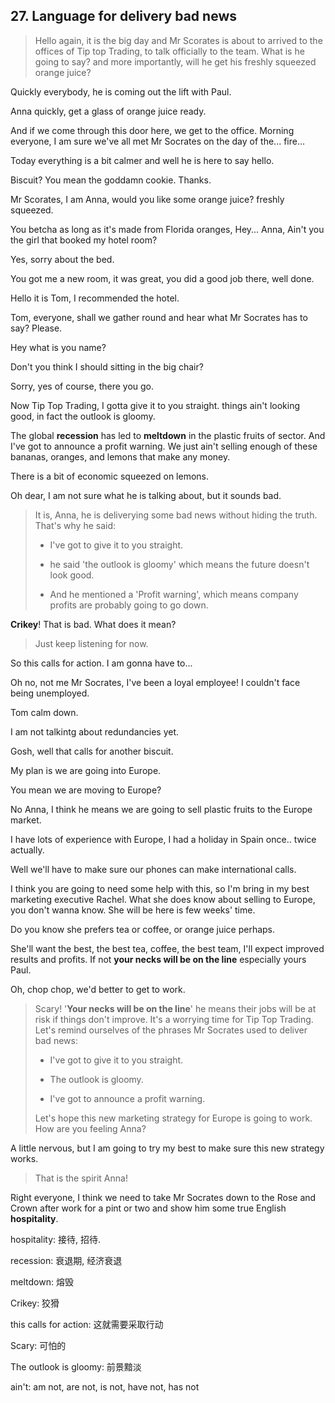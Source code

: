 ## 27. Language for delivery bad news

> Hello again, it is the big day and Mr Scorates is about to arrived to the offices of Tip top Trading, to talk officially to the team. What is he going to say? and more importantly, will he get his freshly squeezed orange juice?

Quickly everybody, he is coming out the lift with Paul.

Anna quickly, get a glass of orange juice ready.

And if we come through this door here, we get to the office. Morning everyone, I am sure we've all met Mr Socrates on the day of the... fire...

Today everything is a bit calmer and well he is here to say hello.

Biscuit? You mean the goddamn cookie. Thanks.

Mr Scorates, I am Anna, would you like some orange juice? freshly squeezed.

You betcha as long as it's made from Florida oranges, Hey... Anna, Ain't you the girl that booked my hotel room? 

Yes, sorry about the bed. 

You got me a new room, it was great, you did a good job there, well done. 

Hello it is Tom, I recommended the hotel. 

Tom, everyone, shall we gather round and hear what Mr Socrates has to say? Please.

Hey what is you name?

Don't you think I should sitting in the big chair? 

Sorry, yes of course, there you go.

Now Tip Top Trading, I gotta give it to you straight. things ain't looking good, in fact the outlook is gloomy. 

The global **recession** has led to **meltdown** in the plastic fruits of sector. And I've got to announce a profit warning. We just ain't selling enough of these bananas, oranges, and lemons that make any money. 

There is a bit of economic squeezed on lemons.

Oh dear, I am not sure what he is talking about, but it sounds bad. 

> It is, Anna, he is deliverying some bad news without hiding the truth. That's why he said:
> 
> * I've got to give it to you straight.
> 
> * he said 'the outlook is gloomy' which means the future doesn't look good. 
> 
> * And he mentioned a 'Profit warning', which means company profits are probably going to go down.

**Crikey**! That is bad. What does it mean?

> Just keep listening for now.

So this calls for action. I am gonna have to...

Oh no, not me Mr Socrates, I've been a loyal employee! I couldn't face being unemployed. 

Tom calm down. 

I am not talkintg about redundancies yet.

Gosh, well that calls for another biscuit.

My plan is we are going into Europe.

You mean we are moving to Europe?

No Anna, I think he means we are going to sell plastic fruits to the Europe market.

I have lots of experience with Europe, I had a holiday in Spain once.. twice actually. 

Well we'll have to make sure our phones can make international calls.

I think you are going to need some help with this, so I'm bring in my best marketing executive Rachel. What she does know about selling to Europe, you don't wanna know. She will be here is few weeks' time. 

Do you know she prefers tea or coffee, or orange juice perhaps.

She'll want the best, the best tea, coffee, the best team, I'll expect improved results and profits. If not **your necks will be on the line** especially yours Paul.

Oh, chop chop, we'd better to get to work.

> Scary! '**Your necks will be on the line**' he means their jobs will be at risk if things don't improve. It's a worrying time for Tip Top Trading. Let's remind ourselves of the phrases Mr Socrates used to deliver bad news:
> 
> * I've got to give it to you straight.
> 
> * The outlook is gloomy.
> 
> * I've got to announce a profit warning.
> 
> Let's hope this new marketing strategy for Europe is going to work. How are you feeling Anna? 

A little nervous, but I am going to try my best to make sure this new strategy works. 

> That is the spirit Anna! 

Right everyone, I think we need to take Mr Socrates down to the Rose and Crown after work for a pint or two and show him some true English **hospitality**.

hospitality: 接待, 招待.

recession: 衰退期, 经济衰退

meltdown: 熔毁

Crikey: 狡猾

this calls for action: 这就需要采取行动

Scary: 可怕的

The outlook is gloomy: 前景黯淡

ain't: am not, are not, is not, have not, has not
